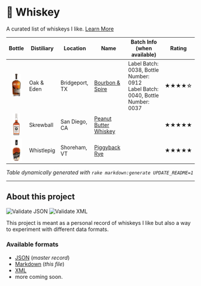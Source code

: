 # 🥃 Whiskey

A curated list of whiskeys I like. [Learn More](#about-this-project)

<!-- WHISKEY-TABLE:BEGIN -->
| Bottle                                                                                       | Distiliary | Location       | Name                                                                   | Batch Info (when available)                                                      | Rating |
|----------------------------------------------------------------------------------------------|------------|----------------|------------------------------------------------------------------------|----------------------------------------------------------------------------------|--------|
| <div align="center"><img src="images/oak_and_eden_bourbon_and_spire.png" height="60"></div>  | Oak & Eden | Bridgeport, TX | [Bourbon & Spire](https://www.oakandeden.com/bourbon)                  | Label Batch: 0038, Bottle Number: 0912<br>Label Batch: 0040, Bottle Number: 0037 | ★★★★☆  |
| <div align="center"><img src="images/skrewball_peanut_butter_whiskey.png" height="60"></div> | Skrewball  | San Diego, CA  | [Peanut Butter Whiskey](https://www.skrewballwhiskey.com/)             |                                                                                  | ★★★★★  |
| <div align="center"><img src="images/whistlepig_piggyback_rye_6yr.png" height="60"></div>    | Whistlepig | Shoreham, VT   | [Piggyback Rye](https://whistlepigwhiskey.com/whiskeys/piggyback-rye/) |                                                                                  | ★★★★★  |
<!-- WHISKEY-TABLE:END -->

_Table dynamically generated with `rake markdown:generate UPDATE_README=1`_

----

## About this project

![Validate JSON](https://github.com/radiantnode/whiskey/workflows/Validate%20JSON/badge.svg) ![Validate XML](https://github.com/radiantnode/whiskey/workflows/Validate%20XML/badge.svg)

This project is meant as a personal record of whiskeys I like but also a way to experiment with different data formats.

### Available formats

* [JSON](formats/json/whiskey.json) (_master record_)
* [Markdown](README.md) (_this file_)
* [XML](formats/xml/whiskey.xml)
* more coming soon.
